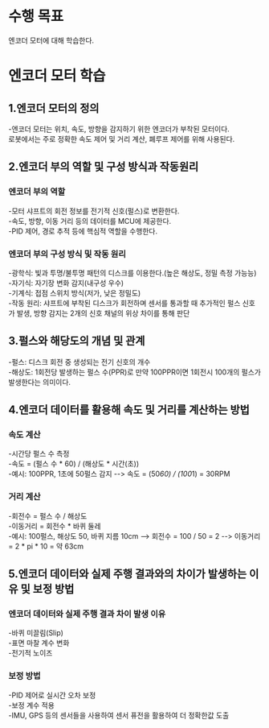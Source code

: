 # 수행 목표
엔코더 모터에 대해 학습한다.

# 엔코더 모터 학습
## 1.엔코더 모터의 정의
-엔코더 모터는 위치, 속도, 방향을 감지하기 위한 엔코더가 부착된 모터이다.  
로봇에서는 주로 정확한 속도 제어 및 거리 계산, 폐루프 제어를 위해 사용된다.  

## 2.엔코더 부의 역할 및 구성 방식과 작동원리
### 엔코더 부의 역할
-모터 샤프트의 회전 정보를 전기적 신호(펄스)로 변환한다.  
-속도, 방향, 이동 거리 등의 데이터를 MCU에 제공한다.  
-PID 제어, 경로 추적 등에 핵심적 역할을 수행한다.  
### 엔코더 부의 구성 방식 및 작동 원리
-광학식: 빛과 투명/불투명 패턴의 디스크를 이용한다.(높은 해상도, 정밀 측정 가능능)  
-자기식: 자기장 변화 감지(내구성 우수)  
-기계식: 접점 스위치 방식(저가, 낮은 정밀도)  
-작동 원리: 샤프트에 부착된 디스크가 회전하며 센서를 통과할 때 추가적인 펄스 신호가 발생, 방향 감지는 2개의 신호 채널의 위상 차이를 통해 판단  

## 3.펄스와 해당도의 개념 및 관계
-펄스: 디스크 회전 중 생성되는 전기 신호의 개수  
-해상도: 1회전당 발생하는 펄스 수(PPR)로 만약 100PPR이면 1회전시 100개의 펄스가 발생한다는 의미이다.  

## 4.엔코더 데이터를 활용해 속도 및 거리를 계산하는 방법
### 속도 계산
-시간당 펄스 수 측정  
-속도 = (펄스 수 * 60) / (해상도 * 시간(초))  
-예시: 100PPR, 1초에 50펄스 감지 --> 속도 = (50*60) / (100*1) = 30RPM
### 거리 계산
-회전수 = 펄스 수 / 해상도  
-이동거리 = 회전수 * 바퀴 둘레  
-예시: 100펄스, 해상도 50, 바퀴 지름 10cm --> 회전수 = 100 / 50 = 2 --> 이동거리 = 2 * pi * 10 = 약 63cm

## 5.엔코더 데이터와 실제 주행 결과와의 차이가 발생하는 이유 및 보정 방법
### 엔코더 데이터와 실제 주행 결과 차이 발생 이유
-바퀴 미끌림(Slip)  
-표면 마찰 계수 변화  
-전기적 노이즈  
### 보정 방법
-PID 제어로 실시간 오차 보정  
-보정 계수 적용  
-IMU, GPS 등의 센서들을 사용하여 센서 퓨전을 활용하여 더 정확한값 도출  

